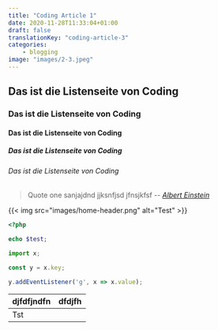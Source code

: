 ```yaml
---
title: "Coding Article 1"
date: 2020-11-28T11:33:04+01:00
draft: false
translationKey: "coding-article-3"
categories:
    - blogging
image: "images/2-3.jpeg"
---
```


## Das ist die Listenseite von Coding
### Das ist die Listenseite von Coding
#### Das ist die Listenseite von Coding
##### Das ist die Listenseite von Coding
###### Das ist die Listenseite von Coding

> Quote one sanjajdnd jjksnfjsd jfnsjkfsf
> -- <cite>[Albert Einstein][1]</cite>


[1]: http://www.quotedb.com/quotes/2112

{{< img src="images/home-header.png" alt="Test" >}}

```php
<?php

echo $test;

```

```javascript
import x;

const y = x.key;

y.addEventListener('g', x => x.value);

```

| djfdfjndfn | dfdjfh |
|------------|--------|
| Tst        |        |
